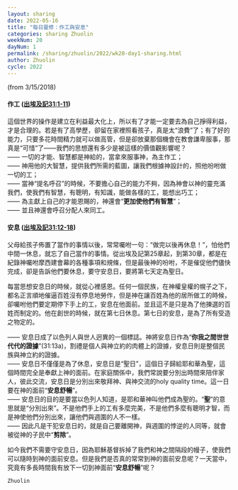 ```yaml
---
layout: sharing
date: 2022-05-16
title: "每日靈修：作工與安息"
categories: sharing Zhuolin
weekNum: 20
dayNum: 1
permalink: /sharing/zhuolin/2022/wk20-day1-sharing.html
author: Zhuolin
cycle: 2022
---
```

(from 3/15/2018)

#### 作工 ([出埃及記31:1-11](https://www.biblegateway.com/quicksearch/?quicksearch=出埃及記31%3A1-11&qs_version=CUVMPT))  

這個世界的操作是建立在利益最大化上，所以有了才能一定要去為自己掙得利益，才是合理的。若是有了高學歷，卻留在家裡照看孩子，真是太“浪費”了；有了好的能力，只要多花時間精力就可以做高管，但是卻放棄那個機會在教會謙卑服事，那真是“可惜”了——我們的思想還有多少是被這樣的價值觀影響呢？  
—— 一切的才能、智慧都是神給的，當拿來服事神，為主作工；  
—— 神用他的大智慧，提供我們所需的藍圖，讓我們根據神設計的，照他吩咐做一切的工；  
—— 當神“提名呼召”的時候，不要擔心自己的能力不夠，因為神會以神的靈充滿我們，使我們有智慧，有聰明，有知識，能做各樣的工，能想出巧工；  
—— 為主獻上自己的才能恩賜的，神還會“**更加使他們有智慧**”；  
—— 並且神還會呼召分配人來同工。  

#### 安息 ([出埃及記31:12-18](https://www.biblegateway.com/quicksearch/?quicksearch=出埃及記31%3A12-18&qs_version=CUVMPT))  

父母給孩子佈置了當作的事情以後，常常囑咐一句：“做完以後再休息！”，怕他們中間一休息，就忘了自己當作的事情。從出埃及記第25章起，到第30章，都是在紀錄神囑咐摩西建會幕的各種事項和規條，但是最後神的吩咐，不是催促他們儘快完成，卻是告訴他們要休息，要守安息日，要將第七天定為聖日。  

每當思想安息日的時候，就從心裡感恩。任何一個民族，在神權皇權的幌子之下，都名正言順地催逼百姓沒有停息地勞作，但是神在讓百姓為他的居所做工的時候，卻囑咐他們要定期停下手上的工，安息在他面前。並且這不是只是為了他揀選的百姓而制定的。他在創世的時候，就在第七日休息。第七日的安息，是為了所有受造之物定的。  

—— 安息日成了以色列人與世人迥異的一個標誌。神將安息日作為“**你我之間世世代代的證據**”(31:13a)，割禮是個人與神立約的肉體上的證據，安息日則是整個民族與神立約的證據。  
—— 安息日不僅僅是為了休息，安息日是“聖日”，這個日子歸給耶和華為聖，這個時間完全是奉獻上神的面前。在家庭關係中，我們常說要分別出時間來陪伴家人，彼此交流，安息日是分別出來敬拜神、與神交流的holy quality time。這一日要在神的面前“**安息舒暢**”。  
—— 安息日的目的是要當以色列人知道，是耶和華神叫他們成為聖的。“**聖**”的意思就是“分別出來”。不是他們手上的工有多麼完美，不是他們多麼有聰明才智，而是神使他們分別出來，讓他們與週圍的人不一樣。  
—— 因此凡是干犯安息日的，就是自己要離開神，與週圍的悖逆的人同等，就會被從神的子民中“**剪除**”。  

如今我們不需要守安息日，因為耶穌基督拆掉了我們和神之間隔段的幔子，使我們可以隨時到神的面前安息。但是我們是否真的常常到神的面前安息呢？一天當中，究竟有多長時間我有放下一切到神面前“**安息舒暢**”呢？  

`Zhuolin`
